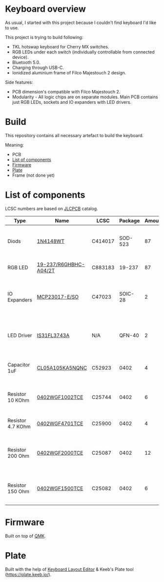 # Keyboard overview
As usual, I started with this project because I couldn't find keyboard I'd like to use.

This project is trying to build following:
- TKL hotswap keyboard for Cherry MX switches.
- RGB LEDs under each switch (individually controllable from connected device).
- Bluetooth 5.0.
- Charging through USB-C.
- Ionidized aluminium frame of Filco Majestouch 2 design.

Side features:
- PCB dimension's compatible with Filco Majestouch 2.
- Modularity - All logic chips are on separate modules. Main PCB contains just RGB LEDs, sockets and IO expanders with LED drivers.

# Build
This repository contains all necessary artefact to build the keyboard.

Meaning:
- PCB
- [List of components](#List-of-components)
- [Firmware](#Firmware)
- [Plate](#Plate)
- Frame (not done yet)

# List of components
LCSC numbers are based on [JLCPCB](http://jlcpcb.com/) catalog.

| Type              | Name                                       | LCSC    | Package | Amount | Description                                                           | 
| ----------------- | ------------------------------------------ | ------- | ------- | ------ | --------------------------------------------------------------------- |
| Diods             | [1N4148WT](1N4148WT)                       | C414017 | SOD-523 |  87    | Preventing key ghosting & masking effects.                            |
| RGB LED           | [19-237/R6GHBHC-A04/2T](19237R6GHBHCA042T) | C883183 | 19-237  |  87    | Light under each switch.                                              |
| IO Expanders      | [MCP23017-E/SO](MCP23017ESO)               | C47023  | SOIC-28 |   2    | Connecting rows & columns from switch matrix through I2C.             |
| LED Driver        | [IS31FL3743A](IS31FL3743A)                 | N/A     | QFN-40  |   2    | Addressing LED and controlling RGB LED diods through I2C.             |
| Capacitor 1uF     | [CL05A105KA5NQNC](CL05A105KA5NQNC)         | C52923  | 0402    |   4    | Stabilizing power circuit for LED drivers.                            |
| Resistor 10 KOhm  | [0402WGF1002TCE](0402WGF1002TCE)           | C25744  | 0402    |   6    | Controlling brightness & pull ups for IO expanders.                   |
| Resistor 4.7 KOhm | [0402WGF4701TCE](0402WGF4701TCE)           | C25900  | 0402    |   4    | Pull up resistor for LED drivers.                                     |
| Resistor 200 Ohm  | [0402WGF2000TCE](0402WGF2000TCE)           | C25087  | 0402    |  12    | Green and blue LED channels to limit current and prevent overheating. |
| Resistor 150 Ohm  | [0402WGF1500TCE](0402WGF1500TCE)           | C25082  | 0402    |   6    | Red LED channel to limit current and prevent overheating.             |

[1N4148WT]: https://datasheet.lcsc.com/szlcsc/1908191708_MDD-Microdiode-Electronics-1N4148WT_C414017.pdf "1N4148WT"
[19237R6GHBHCA042T]: https://datasheet.lcsc.com/szlcsc/2010222107_Everlight-Elec-19-237-R6GHBHC-A04-2T_C883183.pdf "19-237/R6GHBHC-A04/2T"
[MCP23017ESO]: https://datasheet.lcsc.com/szlcsc/Microchip-Tech-MCP23017-E-SO_C47023.pdf "MCP23017-E/SO"
[IS31FL3743A]: https://cz.mouser.com/datasheet/2/198/IS31FL3743A_DS-1949512.pdf "IS31FL3743A"
[CL05A105KA5NQNC]: https://datasheet.lcsc.com/szlcsc/Samsung-Electro-Mechanics-CL05A105KA5NQNC_C52923.pdf "CL05A105KA5NQNC"
[0402WGF1002TCE]: https://datasheet.lcsc.com/szlcsc/Uniroyal-Elec-0402WGF1002TCE_C25744.pdf "0402WGF1002TCE"
[0402WGF4701TCE]: https://datasheet.lcsc.com/szlcsc/Uniroyal-Elec-0402WGF4701TCE_C25900.pdf "0402WGF4701TCE"
[0402WGF2000TCE]: https://datasheet.lcsc.com/szlcsc/Uniroyal-Elec-0402WGF2000TCE_C25087.pdf "0402WGF2000TCE"
[0402WGF1500TCE]: https://datasheet.lcsc.com/szlcsc/Uniroyal-Elec-0402WGF1500TCE_C25082.pdf "0402WGF1500TCE"

# Firmware
Built on top of [QMK](https://qmk.fm/).

# Plate
Built with the help of [Keyboard Layout Editor](http://www.keyboard-layout-editor.com/#/) & Keeb's Plate tool (https://plate.keeb.io/).